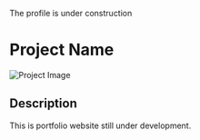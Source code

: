 The profile is under construction 
# Project Name

![Project Image](https://example.com/path/to/image.jpg)

## Description

This is portfolio website still under development.
